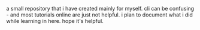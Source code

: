 a small repository that i have created mainly for myself. cli can be confusing - and most tutorials online are just not helpful. i plan to document what i did while learning in here. hope it's helpful.
